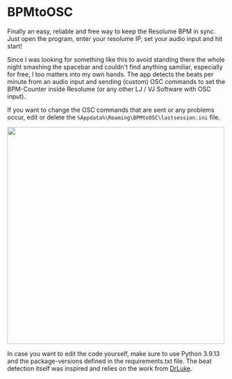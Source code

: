 # BPMtoOSC
Finally an easy, reliable and free way to keep the Resolume BPM in sync.
Just open the program, enter your resolume IP, set your audio input and hit start!

Since I was looking for something like this to avoid standing there the whole night smashing the spacebar and couldn't find anything samiliar, especially for free, I too matters into my own hands.
The app detects the beats per minute from an audio input and sending (custom) OSC commands to set the BPM-Counter inside Resolume (or any other LJ / VJ Software with OSC input).


If you want to change the OSC commands that are sent or any problems occur, edit or delete the
`%Appdata%\Roaming\BPMtoOSC\lastsession.ini` file.


<a href="url"><img src="https://user-images.githubusercontent.com/8715042/204784228-d0d6669f-5fe1-4689-aa9a-840369e1eebe.gif" align="center" width="500" ></a>


In case you want to edit the code yourself, make sure to use Python 3.9.13 and the package-versions defined in the requirements.txt file.
The beat detection itself was inspired and relies on the work from [DrLuke](https://github.com/DrLuke/aubio-beat-osc).
